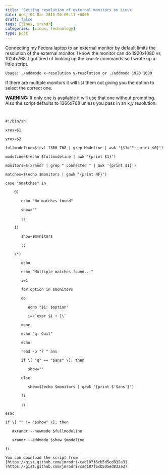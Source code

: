 ```yaml
---
title: 'Setting resolution of external monitors on Linux'
date: Wed, 04 Mar 2015 20:06:11 +0000
draft: false
tags: [linux, xrandr]
categories: [Linux, Technology]
type: post
---
```


Connecting my Fedora laptop to an external monitor by default limits the resolution of the external monitor. I know the monitor can do 1920x1080 vs 1024x768. I got tired of looking up the `xrandr` commands so I wrote up a little script.

`Usage: ./addmode x-resolution y-resolution or ./addmode 1920 1080`

If there are multiple monitors it will list them out giving you the option to select the correct one.

**WARNING:** If only one is available it will use that one without prompting. Also the script defaults to 1366x768 unless you pass in an x,y resolution.

```


#!/bin/sh

xres=$1

yres=$2

fullmodeline=$(cvt 1366 768 | grep Modeline | awk '{$1=""; print $0}')

modeline=$(echo $fullmodeline | awk '{print $1}')

monitors=$(xrandr | grep " connected " | awk '{print $1}')

matches=$(echo $monitors | gawk '{print NF}')

case "$matches" in

    0)

       echo "No matches found"

       show=""

       ;;

    1)

       show=$monitors

       ;;

    \*)

       echo

       echo "Multiple matches found..."

       i=1

       for option in $monitors

       do

          echo "$i: $option"

          i=\`expr $i + 1\`

       done

       echo "q: Quit"

       echo

       read -p "? " ans

       if \[ "q" == "$ans" \]; then

          show=""

       else

          show=$(echo $monitors | gawk '{print $'$ans'}')

       fi

       ;;

esac

if \[ "" != "$show" \]; then

   #xrandr --newmode $fullmodeline

   xrandr --addmode $show $modeline

fi

You can download the script from [https://gist.github.com/jmrodri/cad187f6cb5d5ed832a3](https://gist.github.com/jmrodri/cad187f6cb5d5ed832a3)


```